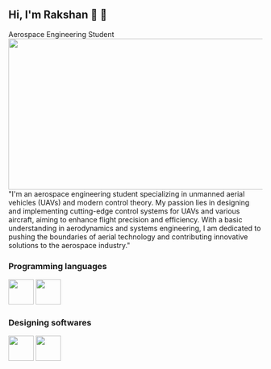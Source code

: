 ## Hi, I'm Rakshan 👋 🚀

Aerospace Engineering Student
<img src = 'https://github.com/tech-lover-1510/tech-lover-1510/blob/main/banner1' height ="300" width="100000">
"I'm an aerospace engineering student specializing in unmanned aerial vehicles (UAVs) and modern control theory. My passion lies in designing and implementing cutting-edge control systems for UAVs and various aircraft, aiming to enhance flight precision and efficiency. With a basic understanding in aerodynamics and systems engineering, I am dedicated to pushing the boundaries of aerial technology and contributing innovative solutions to the aerospace industry."

### Programming languages
<img src = 'https://github.com/tech-lover-1510/tech-lover-1510/blob/main/python.png' height ="50" width="50">  <img src = 'https://github.com/tech-lover-1510/tech-lover-1510/blob/main/matlab.png' height ="50" width="50">

### Designing softwares
<img src = 'https://github.com/tech-lover-1510/tech-lover-1510/blob/main/Autocad.png' height ="50" width="50">  <img src = 'https://github.com/tech-lover-1510/tech-lover-1510/blob/main/solidworks.png' height ="50" width="50">





